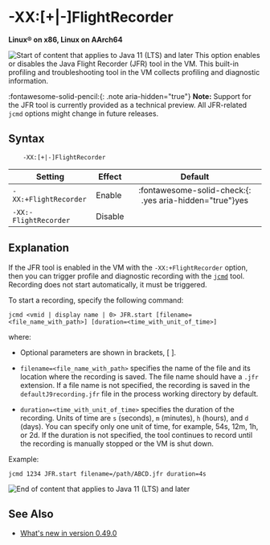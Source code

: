 <!--
* Copyright (c) 2017, 2024 IBM Corp. and others
*
* This program and the accompanying materials are made
* available under the terms of the Eclipse Public License 2.0
* which accompanies this distribution and is available at
* https://www.eclipse.org/legal/epl-2.0/ or the Apache
* License, Version 2.0 which accompanies this distribution and
* is available at https://www.apache.org/licenses/LICENSE-2.0.
*
* This Source Code may also be made available under the
* following Secondary Licenses when the conditions for such
* availability set forth in the Eclipse Public License, v. 2.0
* are satisfied: GNU General Public License, version 2 with
* the GNU Classpath Exception [1] and GNU General Public
* License, version 2 with the OpenJDK Assembly Exception [2].
*
* [1] https://www.gnu.org/software/classpath/license.html
* [2] https://openjdk.org/legal/assembly-exception.html
*
* SPDX-License-Identifier: EPL-2.0 OR Apache-2.0 OR GPL-2.0-only WITH Classpath-exception-2.0 OR GPL-2.0-only WITH OpenJDK-assembly-exception-1.0
-->

# -XX:[+|-]FlightRecorder

**Linux&reg; on x86, Linux on AArch64**

![Start of content that applies to Java 11 (LTS) and later](cr/java11plus.png) This option enables or disables the Java Flight Recorder (JFR) tool in the VM. This built-in profiling and troubleshooting tool in the VM collects profiling and diagnostic information.

:fontawesome-solid-pencil:{: .note aria-hidden="true"} **Note:** Support for the JFR tool is currently provided as a technical preview. All JFR-related `jcmd` options might change in future releases.

## Syntax

        -XX:[+|-]FlightRecorder

| Setting                            | Effect  | Default                                                                            |
|------------------------------------|---------|:----------------------------------------------------------------------------------:|
| `-XX:+FlightRecorder` | Enable  | :fontawesome-solid-check:{: .yes aria-hidden="true"}<span class="sr-only">yes</span> |
| `-XX:-FlightRecorder` | Disable |               |

## Explanation

If the JFR tool is enabled in the VM with the `-XX:+FlightRecorder` option, then you can trigger profile and diagnostic recording with the [`jcmd`](https://eclipse.dev/openj9/docs/tool_jcmd/) tool. Recording does not start automatically, it must be triggered.

To start a recording, specify the following command:

```
jcmd <vmid | display name | 0> JFR.start [filename=<file_name_with_path>] [duration=<time_with_unit_of_time>]

```
where:

- Optional parameters are shown in brackets, [ ].

- `filename=<file_name_with_path>` specifies the name of the file and its location where the recording is saved. The file name should have a `.jfr` extension. If a file name is not specified, the recording is saved in the `defaultJ9recording.jfr` file in the process working directory by default.

- `duration=<time_with_unit_of_time>` specifies the duration of the recording. Units of time are `s` (seconds), `m` (minutes), `h` (hours), and `d` (days). You can specify only one unit of time, for example, 54s, 12m, 1h, or 2d. If the duration is not specified, the tool continues to record until the recording is manually stopped or the VM is shut down.

Example:

```
jcmd 1234 JFR.start filename=/path/ABCD.jfr duration=4s

```

![End of content that applies to Java 11 (LTS) and later](cr/java_close.png)

## See Also

- [What's new in version 0.49.0](version0.49.md#new-xx-flightrecorder-option-added)


<!-- ==== END OF TOPIC ==== xxflightrecorder.md ==== -->
